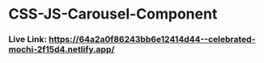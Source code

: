 # CSS-JS-Carousel-Component
### Live Link: https://64a2a0f86243bb6e12414d44--celebrated-mochi-2f15d4.netlify.app/
